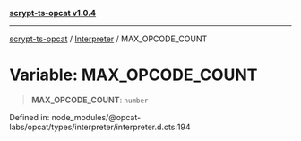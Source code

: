 [**scrypt-ts-opcat v1.0.4**](../../../README.md)

***

[scrypt-ts-opcat](../../../README.md) / [Interpreter](../README.md) / MAX\_OPCODE\_COUNT

# Variable: MAX\_OPCODE\_COUNT

> **MAX\_OPCODE\_COUNT**: `number`

Defined in: node\_modules/@opcat-labs/opcat/types/interpreter/interpreter.d.cts:194
